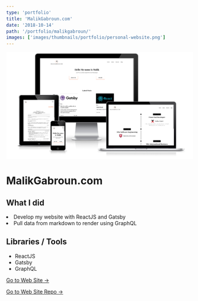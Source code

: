 ```yaml
---
type: 'portfolio'
title: 'MalikGabroun.com'
date: '2018-10-14'
path: '/portfolio/malikgabroun/'
images: ['images/thumbnails/portfolio/personal-website.png']
---
```

![](./personal-website.png)
<div class="content">
<h1> MalikGabroun.com</h1>


## What I did

<div class="description">
<li> Develop my website with ReactJS and Gatsby</li>
<li> Pull data from markdown to render using GraphQL  </li></div>

## Libraries / Tools

- <div class="react">ReactJS</div>
- <div class="gatsby">Gatsby</div>
- <div class="graphql">GraphQL</div>

[Go to Web Site →](https://malikgabroun.com/)

[Go to Web Site Repo →](https://github.com/gabroun/malikgabroun)

</div>
